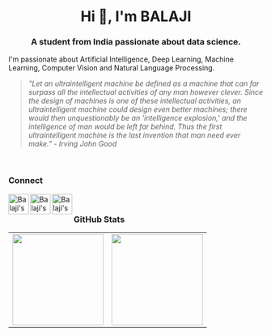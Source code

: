 <h1 align="center">Hi 👋, I'm BALAJI</h1>
<h3 align="center">A student from India passionate about data science.</h3>

I'm passionate about Artificial Intelligence, Deep Learning, Machine Learning, Computer Vision and Natural Language Processing.

<div>

> *"Let an ultraintelligent machine be defined as a machine that can far surpass all the intellectual activities of any man however clever. Since the design of machines is one of these intellectual activities, an ultraintelligent machine could design even better machines; there would then unquestionably be an 'intelligence explosion,' and the intelligence of man would be left far behind. Thus the first ultraintelligent machine is the last invention that man need ever make." - Irving John Good*

<div>
<br>

### Connect

<a href="https://www.linkedin.com/in/balaji24092001/">
  <img align="left" alt="Balaji's LinkedIn" width="40px" height="40px padding=10px" src="https://cdn.icon-icons.com/icons2/555/PNG/512/linkedin_icon-icons.com_53609.png" />
</a>

<a href="https://x.com/BALAJI240901">
  <img align="left" alt="Balaji's X" width="40px" height="40px" src="https://cdn.icon-icons.com/icons2/4076/PNG/512/twitter_x_logo_icon_258917.png" />
</a>

<a href="https://www.kaggle.com/balajivaraprasad">
  <img align="left" alt="Balaji's Kaggle" width="40px" height="40px" src="https://cdn.icon-icons.com/icons2/2699/PNG/512/kaggle_logo_icon_168473.png" />
</a>

<br/>

### GitHub Stats
<div align = "center" style="">
<table class="center" style="width:100%, border: none;", border = "0">
  <tr>
    <td align="center">
  <img height=180 align="center" src="https://github-readme-stats.vercel.app/api?username=BALAJI24092001&theme=tokyonight&hide_title=true" />
    </td>
    <td align="center">
  <img height=180 align="center" src="https://github-readme-stats.vercel.app/api/top-langs?username=BALAJI24092001&layout=compact&langs_count=6&card_width=320&theme=tokyonight&hide_title=true&hide=jupyter%20notebook" />
</td>
  </tr>
</table>
</div>

